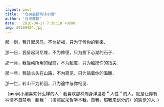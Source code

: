 ```yaml
---
layout: post
title:  "仓央嘉措情诗小摘"
author: '仓央嘉措'
date:   2016-04-27 7:38:18 +0800
img: 20160424.jpg
---
```

那一刻，我升起风马，不为祈福，只为守候你的到来．

那一日，我垒起玛尼堆，不为修德，只为投下心湖的石子．

那一月，我摇动所用的经筒，不为超度，只为触摸你的指尖．　

那一年，我磕长头在山路，不为窥见，只为贴着你的温暖．　　

那一世，转山不为轮回，只为途中与你相见．　

（<b>ps:</b>问小编喜欢什么样的人：我喜欢那种周身洋溢着＂人性＂的人，就是让你有种情不自禁地＇超我＇（按照尼采哲学本我，自我，超我来划分的）的感觉的人．）
